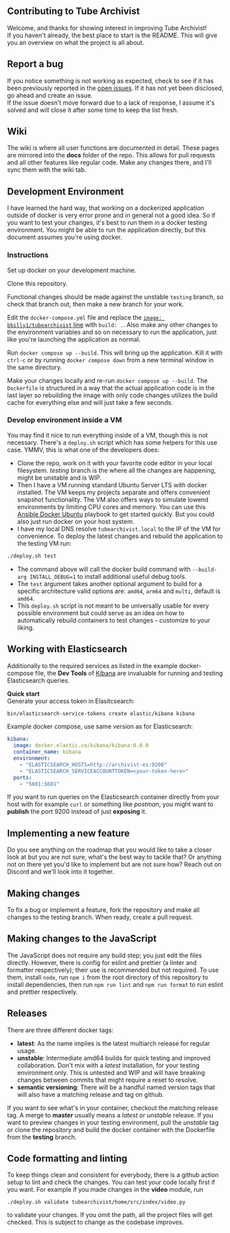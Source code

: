 ## Contributing to Tube Archivist

Welcome, and thanks for showing interest in improving Tube Archivist!  
If you haven't already, the best place to start is the README. This will give you an overview on what the project is all about.

## Report a bug

If you notice something is not working as expected, check to see if it has been previously reported in the [open issues](https://github.com/tubearchivist/tubearchivist/issues).
If it has not yet been disclosed, go ahead and create an issue.  
If the issue doesn't move forward due to a lack of response, I assume it's solved and will close it after some time to keep the list fresh. 

## Wiki

The wiki is where all user functions are documented in detail. These pages are mirrored into the **docs** folder of the repo. This allows for pull requests and all other features like regular code. Make any changes there, and I'll sync them with the wiki tab.

## Development Environment

I have learned the hard way, that working on a dockerized application outside of docker is very error prone and in general not a good idea. So if you want to test your changes, it's best to run them in a docker testing environment. You might be able to run the application directly, but this document assumes you're using docker.

### Instructions

Set up docker on your development machine.

Clone this repository.

Functional changes should be made against the unstable `testing` branch, so check that branch out, then make a new branch for your work.

Edit the `docker-compose.yml` file and replace the [`image: bbilly1/tubearchivist` line](https://github.com/tubearchivist/tubearchivist/blob/4af12aee15620e330adf3624c984c3acf6d0ac8b/docker-compose.yml#L7) with `build: .`. Also make any other changes to the environment variables and so on necessary to run the application, just like you're launching the application as normal.

Run `docker compose up --build`. This will bring up the application. Kill it with `ctrl-c` or by running `docker compose down` from a new terminal window in the same directory.

Make your changes locally and re-run `docker compose up --build`. The `Dockerfile` is structured in a way that the actual application code is in the last layer so rebuilding the image with only code changes utilizes the build cache for everything else and will just take a few seconds.

### Develop environment inside a VM

You may find it nice to run everything inside of a VM, though this is not necessary. There's a `deploy.sh` script which has some helpers for this use case. YMMV, this is what one of the developers does:

- Clone the repo, work on it with your favorite code editor in your local filesystem. *testing* branch is the where all the changes are happening, might be unstable and is WIP.
- Then I have a VM running standard Ubuntu Server LTS with docker installed. The VM keeps my projects separate and offers convenient snapshot functionality. The VM also offers ways to simulate lowend environments by limiting CPU cores and memory. You can use this [Ansible Docker Ubuntu](https://github.com/bbilly1/ansible-playbooks) playbook to get started quickly. But you could also just run docker on your host system.
- I have my local DNS resolve `tubearchivist.local` to the IP of the VM for convenience. To deploy the latest changes and rebuild the application to the testing VM run:
```bash
./deploy.sh test
```
- The command above will call the docker build command with `--build-arg INSTALL_DEBUG=1` to install additional useful debug tools.
- The `test` argument takes another optional argument to build for a specific architecture valid options are: `amd64`, `arm64` and `multi`, default is `amd64`.
- This `deploy.sh` script is not meant to be universally usable for every possible environment but could serve as an idea on how to automatically rebuild containers to test changes - customize to your liking. 

## Working with Elasticsearch
Additionally to the required services as listed in the example docker-compose file, the **Dev Tools** of [Kibana](https://www.elastic.co/guide/en/kibana/current/docker.html) are invaluable for running and testing Elasticsearch queries. 

**Quick start**  
Generate your access token in Elasitcsearch:
```bash
bin/elasticsearch-service-tokens create elastic/kibana kibana
```

Example docker compose, use same version as for Elasticsearch:
```yml
kibana:
  image: docker.elastic.co/kibana/kibana:0.0.0
  container_name: kibana
  environment:
    - "ELASTICSEARCH_HOSTS=http://archivist-es:9200"
    - "ELASTICSEARCH_SERVICEACCOUNTTOKEN=<your-token-here>"
  ports:
    - "5601:5601"
```

If you want to run queries on the Elasticsearch container directly from your host with for example `curl` or something like *postman*, you might want to **publish** the port 9200 instead of just **exposing** it.

## Implementing a new feature

Do you see anything on the roadmap that you would like to take a closer look at but you are not sure, what's the best way to tackle that? Or anything not on there yet you'd like to implement but are not sure how? Reach out on Discord and we'll look into it together.

## Making changes

To fix a bug or implement a feature, fork the repository and make all changes to the testing branch. When ready, create a pull request.

## Making changes to the JavaScript

The JavaScript does not require any build step; you just edit the files directly. However, there is config for eslint and prettier (a linter and formatter respectively); their use is recommended but not required. To use them, install `node`, run `npm i` from the root directory of this repository to install dependencies, then run `npm run lint` and `npm run format` to run eslint and prettier respectively.

## Releases

There are three different docker tags:
- **latest**: As the name implies is the latest multiarch release for regular usage.
- **unstable**: Intermediate amd64 builds for quick testing and improved collaboration. Don't mix with a *latest* installation, for your testing environment only. This is untested and WIP and will have breaking changes between commits that might require a reset to resolve. 
- **semantic versioning**: There will be a handful named version tags that will also have a matching release and tag on github.

If you want to see what's in your container, checkout the matching release tag. A merge to **master** usually means a *latest* or *unstable* release. If you want to preview changes in your testing environment, pull the *unstable* tag or clone the repository and build the docker container with the Dockerfile from the **testing** branch.

## Code formatting and linting

To keep things clean and consistent for everybody, there is a github action setup to lint and check the changes. You can test your code locally first if you want. For example if you made changes in the **video** module, run

```shell
./deploy.sh validate tubearchivist/home/src/index/video.py
```

to validate your changes. If you omit the path, all the project files will get checked. This is subject to change as the codebase improves. 
